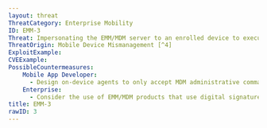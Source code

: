 ```yaml
---
layout: threat
ThreatCategory: Enterprise Mobility
ID: EMM-3
Threat: Impersonating the EMM/MDM server to an enrolled device to execute unauthorized actions, such as triggering a device wipe or installing a malicious MDM profile
ThreatOrigin: Mobile Device Mismanagement [^4]
ExploitExample:
CVEExample:
PossibleCountermeasures:
    Mobile App Developer:
      - Design on-device agents to only accept MDM administrative commands during secure communication with a trusted EMM server (e.g. during a TLS session).
    Enterprise:
      - Consider the use of EMM/MDM products that use digital signatures to allow the on-device agent to perform validation of the source and the integrity of device management messages.
title: EMM-3
rawID: 3
---
```


